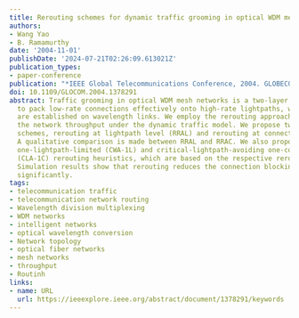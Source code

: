 ```yaml
---
title: Rerouting schemes for dynamic traffic grooming in optical WDM mesh networks
authors:
- Wang Yao
- B. Ramamurthy
date: '2004-11-01'
publishDate: '2024-07-21T02:26:09.613021Z'
publication_types:
- paper-conference
publication: "*IEEE Global Telecommunications Conference, 2004. GLOBECOM '04.*"
doi: 10.1109/GLOCOM.2004.1378291
abstract: Traffic grooming in optical WDM mesh networks is a two-layer routing problem
  to pack low-rate connections effectively onto high-rate lightpaths, which, in turn,
  are established on wavelength links. We employ the rerouting approach to improve
  the network throughput under the dynamic traffic model. We propose two rerouting
  schemes, rerouting at lightpath level (RRAL) and rerouting at connection level (RRAC).
  A qualitative comparison is made between RRAL and RRAC. We also propose the critical-wavelength-avoiding
  one-lightpath-limited (CWA-1L) and critical-lightpath-avoiding one-connection-limited
  (CLA-1C) rerouting heuristics, which are based on the respective rerouting schemes.
  Simulation results show that rerouting reduces the connection blocking probability
  significantly.
tags:
- telecommunication traffic
- telecommunication network routing
- Wavelength division multiplexing
- WDM networks
- intelligent networks
- optical wavelength conversion
- Network topology
- optical fiber networks
- mesh networks
- throughput
- Routinh
links:
- name: URL
  url: https://ieeexplore.ieee.org/abstract/document/1378291/keywords
---
```

